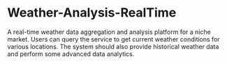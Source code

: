 # Weather-Analysis-RealTime
A real-time weather data aggregation and analysis platform for a niche market. Users can query the service to get current weather conditions for various locations. The system should also provide historical weather data and perform some advanced data analytics. 
